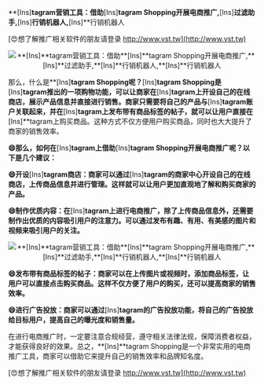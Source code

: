 **[Ins]**tagram营销工具：借助**[Ins]**tagram Shopping开展电商推广,**[Ins]**过滤助手,**[Ins]**行销机器人,**[Ins]**行销机器人

[😍想了解推广相关软件的朋友请登录 http://www.vst.tw](http://www.vst.tw)

 <center><img src="https://vst.tw/MP4/tuiguang/png/0.png" alt="**[Ins]**tagram营销工具：借助**[Ins]**tagram Shopping开展电商推广,**[Ins]**过滤助手,**[Ins]**行销机器人,**[Ins]**行销机器人"></center>

那么，什么是**[Ins]**tagram Shopping呢？**[Ins]**tagram Shopping是**[Ins]**tagram推出的一项购物功能，可以让商家在**[Ins]**tagram上开设自己的在线商店，展示产品信息并直接进行销售。商家只需要将自己的产品与**[Ins]**tagram账户关联起来，并在**[Ins]**tagram上发布带有商品标签的帖子，就可以让用户直接在**[Ins]**tagram上购买商品。这种方式不仅方便用户购买商品，同时也大大提升了商家的销售效率。

**😄那么，如何在**[Ins]**tagram上借助**[Ins]**tagram Shopping开展电商推广呢？以下是几个建议：**

**😄开设**[Ins]**tagram商店：商家可以通过**[Ins]**tagram的商家中心开设自己的在线商店，上传商品信息并进行管理。这样就可以让用户更加直观地了解和购买商家的产品。**

**😄制作优质内容：在**[Ins]**tagram上进行电商推广，除了上传商品信息外，还需要制作出优质的内容吸引用户的注意力。可以通过发布有趣、有用、有美感的图片和视频来吸引用户的关注。**

 <center><img src="https://vst.tw/MP4/tuiguang/png/7.png" alt="**[Ins]**tagram营销工具：借助**[Ins]**tagram Shopping开展电商推广,**[Ins]**过滤助手,**[Ins]**行销机器人,**[Ins]**行销机器人"></center>

**😄发布带有商品标签的帖子：商家可以在上传图片或视频时，添加商品标签，让用户可以直接点击购买商品。这样不仅方便了用户的购买，还可以提高商家的销售效率。**

**😄进行广告投放：商家可以通过**[Ins]**tagram的广告投放功能，将自己的广告投放给目标用户，提高自己的曝光度和销售量。**

在进行电商推广时，一定要注意合规经营，遵守相关法律法规，保障消费者权益，才能获得良好的效果。总之，**[Ins]**tagram Shopping是一个非常实用的电商推广工具，商家可以借助它来提升自己的销售效率和品牌知名度。

[😍想了解推广相关软件的朋友请登录 http://www.vst.tw](http://www.vst.tw)



